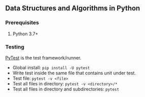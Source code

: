 ## Data Structures and Algorithms in Python

### Prerequisites

1. Python 3.7+

### Testing

[PyTest](https://docs.pytest.org/en/stable/getting-started.html) is the test framework/runner.
* Global install: `pip install -U pytest`
* Write test inside the same file that contains unit under test.
* Test file: `pytest -v <file>` 
* Test all files in directory: `pytest -v <directory>/*`
* Test all files in directory and subdirectories: `pytest`
